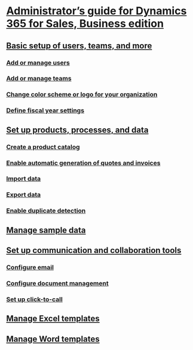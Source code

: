 # [Administrator’s guide for Dynamics 365 for Sales, Business edition]()
## [Basic setup of users, teams, and more]()
### [Add or manage users]()
### [Add or manage teams](add-edit-teams.md) 
### [Change color scheme or logo for your organization]()
### [Define fiscal year settings]()
## [Set up products, processes, and data]() 
### [Create a product catalog]()
### [Enable automatic generation of quotes and invoices]() 
### [Import data]() 
### [Export data]() 
### [Enable duplicate detection]() 
## [Manage sample data]()
## [Set up communication and collaboration tools]() 
### [Configure email]() 
### [Configure document management]() 
### [Set up click-to-call]()
## [Manage Excel templates]()
## [Manage Word templates]()

